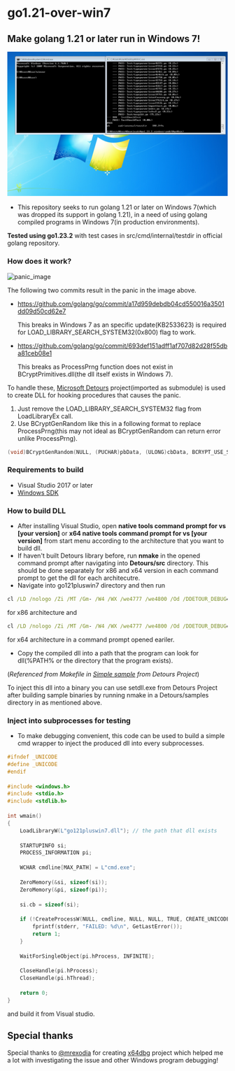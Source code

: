 # go1.21-over-win7

## Make golang 1.21 or later run in Windows 7!
![Windows 7 run sample](./png/gotest-amd64.png)

- This repository seeks to run golang 1.21 or later on Windows 7(which was dropped its support in golang 1.21), in a need of using golang compiled programs in Windows 7(in production environments).

__Tested using go1.23.2__ with test cases in src/cmd/internal/testdir in official golang repository.

### How does it work?

![panic_image](https://i.imgur.com/o9MbdXf.png)

The following two commits result in the panic in the image above.

- https://github.com/golang/go/commit/a17d959debdb04cd550016a3501dd09d50cd62e7
  
  This breaks in Windows 7 as an specific update(KB2533623) is required for LOAD_LIBRARY_SEARCH_SYSTEM32(0x800) flag to work.
- https://github.com/golang/go/commit/693def151adff1af707d82d28f55dba81ceb08e1

  This breaks as ProcessPrng function does not exist in BCryptPrimitives.dll(the dll itself exists in Windows 7).

To handle these, [Microsoft Detours](https://github.com/microsoft/Detours) project(imported as submodule) is used to create DLL for hooking procedures that causes the panic.

1. Just remove the LOAD_LIBRARY_SEARCH_SYSTEM32 flag from LoadLibraryEx call.
2. Use BCryptGenRandom like this in a following format to replace ProcessPrng(this may not ideal as BCryptGenRandom can return error unlike ProcessPrng).

```cpp
(void)BCryptGenRandom(NULL, (PUCHAR)pbData, (ULONG)cbData, BCRYPT_USE_SYSTEM_PREFERRED_RNG);
```

### Requirements to build

- Visual Studio 2017 or later
- [Windows SDK](https://developer.microsoft.com/en-us/windows/downloads/windows-sdk)

### How to build DLL

- After installing Visual Studio, open __native tools command prompt for vs [your version]__ or __x64 native tools command prompt for vs [your version]__  from start menu according to the architecture that you want to build dll.
- If haven't built Detours library before, run __nmake__ in the opened command prompt after navigating into __Detours/src__ directory. This should be done separately for x86 and x64 version in each command prompt to get the dll for each architecutre.
- Navigate into go121pluswin7 directory and then run

```cmd
cl /LD /nologo /Zi /MT /Gm- /W4 /WX /we4777 /we4800 /Od /DDETOUR_DEBUG=0  /I ..\Detours\include\ /Fego121pluswin7.dll go121pluswin7.cpp  /link /release /incremental:no  /nodefaultlib:oldnames.lib /export:DetourFinishHelperProcess,@1,NONAME /export:HookedCreateProcessInternal  /export:HookedLoadLibraryEx  /export:HookedGetProcAddress ..\Detours\lib.X86\detours.lib kernel32.lib bcrypt.lib
```

for x86 architecture and

```cmd
cl /LD /nologo /Zi /MT /Gm- /W4 /WX /we4777 /we4800 /Od /DDETOUR_DEBUG=0  /I ..\Detours\include\ /Fego121pluswin7_64.dll go121pluswin7.cpp  /link /release /incremental:no  /nodefaultlib:oldnames.lib /export:DetourFinishHelperProcess,@1,NONAME  /export:HookedCreateProcessInternal /export:HookedLoadLibraryEx  /export:HookedGetProcAddress ..\Detours\lib.X64\detours.lib kernel32.lib bcrypt.lib
```

for x64 architecture in a command prompt opened eariler.

- Copy the compiled dll into a path that the program can look for dll(%PATH% or the directory that the program exists).

(_Referenced from Makefile in [Simple sample](https://github.com/microsoft/Detours/wiki/SampleSimple) from Detours Project_)

To inject this dll into a binary you can use setdll.exe from Detours Project after building sample binaries by running nmake in a Detours/samples directory in as mentioned above.

### Inject into subprocesses for testing

- To make debugging convenient, this code can be used to build a simple cmd wrapper to inject the produced dll into every subprocesses.

```cpp
#ifndef _UNICODE
#define _UNICODE
#endif

#include <windows.h>
#include <stdio.h>
#include <stdlib.h>

int wmain()
{
	LoadLibraryW(L"go121pluswin7.dll"); // the path that dll exists

	STARTUPINFO si;
	PROCESS_INFORMATION pi;

	WCHAR cmdline[MAX_PATH] = L"cmd.exe";

	ZeroMemory(&si, sizeof(si));
	ZeroMemory(&pi, sizeof(pi));

	si.cb = sizeof(si);

	if (!CreateProcessW(NULL, cmdline, NULL, NULL, TRUE, CREATE_UNICODE_ENVIRONMENT, NULL, NULL, &si, &pi)) {
		fprintf(stderr, "FAILED: %d\n", GetLastError());
		return 1;
	}

	WaitForSingleObject(pi.hProcess, INFINITE);

	CloseHandle(pi.hProcess);
	CloseHandle(pi.hThread);

	return 0;
}
```
and build it from Visual studio.

## Special thanks

Special thanks to [@mrexodia](https://github.com/mrexodia) for creating [x64dbg](https://github.com/x64dbg/x64dbg) project which helped me a lot with investigating the issue and other Windows program debugging!
